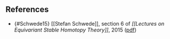 


## References

* {#Schwede15} [[Stefan Schwede]], section 6 of _[[Lectures on Equivariant Stable Homotopy Theory]]_, 2015 ([pdf](http://www.math.uni-bonn.de/people/schwede/equivariant.pdf))
